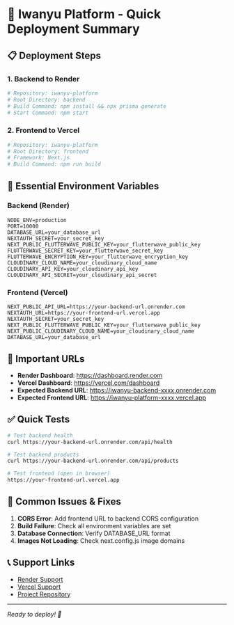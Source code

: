 # 🚀 Iwanyu Platform - Quick Deployment Summary

## 📋 Deployment Steps

### 1. Backend to Render
```bash
# Repository: iwanyu-platform
# Root Directory: backend
# Build Command: npm install && npx prisma generate
# Start Command: npm start
```

### 2. Frontend to Vercel
```bash
# Repository: iwanyu-platform
# Root Directory: frontend
# Framework: Next.js
# Build Command: npm run build
```

## 🔑 Essential Environment Variables

### Backend (Render)
```env
NODE_ENV=production
PORT=10000
DATABASE_URL=your_database_url
NEXTAUTH_SECRET=your_secret_key
NEXT_PUBLIC_FLUTTERWAVE_PUBLIC_KEY=your_flutterwave_public_key
FLUTTERWAVE_SECRET_KEY=your_flutterwave_secret_key
FLUTTERWAVE_ENCRYPTION_KEY=your_flutterwave_encryption_key
CLOUDINARY_CLOUD_NAME=your_cloudinary_cloud_name
CLOUDINARY_API_KEY=your_cloudinary_api_key
CLOUDINARY_API_SECRET=your_cloudinary_api_secret
```

### Frontend (Vercel)
```env
NEXT_PUBLIC_API_URL=https://your-backend-url.onrender.com
NEXTAUTH_URL=https://your-frontend-url.vercel.app
NEXTAUTH_SECRET=your_secret_key
NEXT_PUBLIC_FLUTTERWAVE_PUBLIC_KEY=your_flutterwave_public_key
NEXT_PUBLIC_CLOUDINARY_CLOUD_NAME=your_cloudinary_cloud_name
DATABASE_URL=your_database_url
```

## 🔗 Important URLs

- **Render Dashboard**: https://dashboard.render.com
- **Vercel Dashboard**: https://vercel.com/dashboard
- **Expected Backend URL**: https://iwanyu-backend-xxxx.onrender.com
- **Expected Frontend URL**: https://iwanyu-platform-xxxx.vercel.app

## ✅ Quick Tests

```bash
# Test backend health
curl https://your-backend-url.onrender.com/api/health

# Test backend products
curl https://your-backend-url.onrender.com/api/products

# Test frontend (open in browser)
https://your-frontend-url.vercel.app
```

## 🚨 Common Issues & Fixes

1. **CORS Error**: Add frontend URL to backend CORS configuration
2. **Build Failure**: Check all environment variables are set
3. **Database Connection**: Verify DATABASE_URL format
4. **Images Not Loading**: Check next.config.js image domains

## 📞 Support Links

- [Render Support](https://render.com/docs)
- [Vercel Support](https://vercel.com/docs)
- [Project Repository](https://github.com/vincinci/iwanyu_3.0)

---

*Ready to deploy! 🎉*
